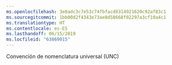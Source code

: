 ```yaml
---
ms.openlocfilehash: 3e8adc3c7e53c74fbfacd8314921620c92af83c1
ms.sourcegitcommit: 1bb00d2f4343e73ae8d58668f02297a3cf10a4c1
ms.translationtype: HT
ms.contentlocale: es-ES
ms.lasthandoff: 06/15/2019
ms.locfileid: "63869015"
---
```

Convención de nomenclatura universal (UNC)